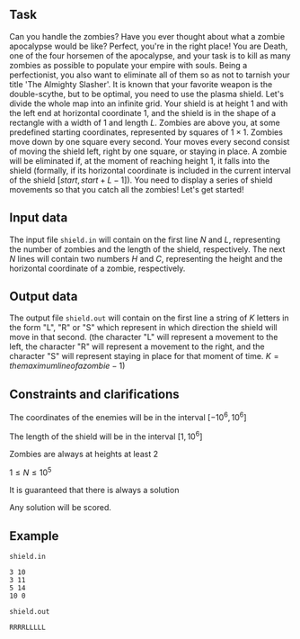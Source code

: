 ## Task

Can you handle the zombies? Have you ever thought about what a zombie apocalypse would be like? Perfect, you're in the right place! You are Death, one of the four horsemen of the apocalypse, and your task is to kill as many zombies as possible to populate your empire with souls. Being a perfectionist, you also want to eliminate all of them so as not to tarnish your title 'The Almighty Slasher'. It is known that your favorite weapon is the double-scythe, but to be optimal, you need to use the plasma shield. Let's divide the whole map into an infinite grid. Your shield is at height $1$ and with the left end at horizontal coordinate $1$, and the shield is in the shape of a rectangle with a width of $1$ and length $L$. Zombies are above you, at some predefined starting coordinates, represented by squares of $1×1$. Zombies move down by one square every second. Your moves every second consist of moving the shield left, right by one square, or staying in place. A zombie will be eliminated if, at the moment of reaching height $1$, it falls into the shield (formally, if its horizontal coordinate is included in the current interval of the shield $[start, start + L - 1]$). You need to display a series of shield movements so that you catch all the zombies! Let's get started!

## Input data

The input file `shield.in` will contain on the first line $N$ and $L$, representing the number of zombies and the length of the shield, respectively. The next $N$ lines will contain two numbers $H$ and $C$, representing the height and the horizontal coordinate of a zombie, respectively.

## Output data

The output file `shield.out` will contain on the first line a string of $K$ letters in the form "L", "R" or "S" which represent in which direction the shield will move in that second. (the character "L" will represent a movement to the left, the character "R" will represent a movement to the right, and the character "S" will represent staying in place for that moment of time. $K = the maximum line of a zombie - 1$)

## Constraints and clarifications

The coordinates of the enemies will be in the interval $[-10^6, 10^6]$

The length of the shield will be in the interval $[1, 10^6]$

Zombies are always at heights at least $2$

$1 \leq N \leq 10^5$

It is guaranteed that there is always a solution

Any solution will be scored.

## Example

`shield.in`
```
3 10
3 11
5 14
10 0
```

`shield.out`
```
RRRRLLLLL
```